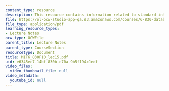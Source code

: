 ```yaml
---
content_type: resource
description: This resource contains information related to standard interface.
file: https://ol-ocw-studio-app-qa.s3.amazonaws.com/courses/6-830-database-systems-fall-2010/e6345ec714bf830bc70a9b5f194c1edf_MIT6_830F10_lec15.pdf
file_type: application/pdf
learning_resource_types:
- Lecture Notes
ocw_type: OCWFile
parent_title: Lecture Notes
parent_type: CourseSection
resourcetype: Document
title: MIT6_830F10_lec15.pdf
uid: e6345ec7-14bf-830b-c70a-9b5f194c1edf
video_files:
  video_thumbnail_file: null
video_metadata:
  youtube_id: null
---
```

